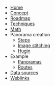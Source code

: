   * [Home](Home.md)
  * [Concept](Concept.md)
  * [Roadmap](Roadmap.md)
  * [Techniques](Techniques.md)
  * [Math](Math.md)
  * Panorama creation
    * [Steps](PanoramaCreation.md)
    * [Image stitching](Stitching.md)
    * [Hugin](Hugin.md)
  * Example
    * [Panoramas](ExamplePanoramas.md)
    * [Routes](ExampleRoutes.md)
  * [Data sources](DataSources.md)
  * [Weblinks](Weblinks.md)